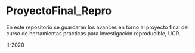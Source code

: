 # ProyectoFinal_Repro

En este repositorio se guardaran los avances en torno al proyecto final del curso de herramientas practicas para investigación reproducible, UCR.

II-2020
